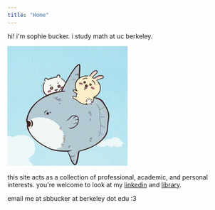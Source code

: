 ```yaml
---
title: "Home"
---
```


hi! i'm sophie bucker. i study math at uc berkeley.

![](/static/sunfish.gif)

this site acts as a collection of professional, academic, and personal interests. you're welcome to look at my [linkedin](https://linkedin.com/in/sophie-bucker) and [library](/library).

email me at sbbucker at berkeley dot edu :3

